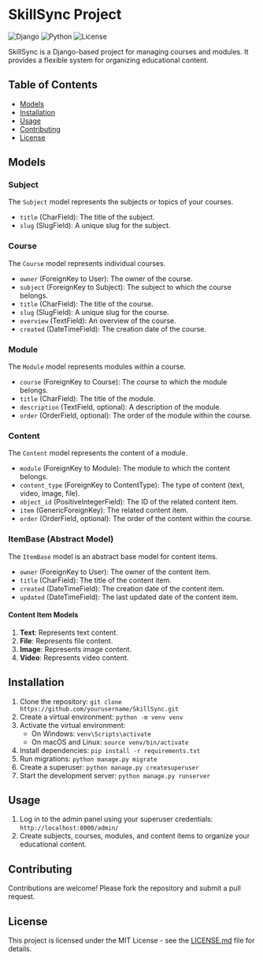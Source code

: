 # SkillSync Project

![Django](https://img.shields.io/badge/Django-4.1.0-brightgreen.svg)
![Python](https://img.shields.io/badge/Python-3.11.0-blue.svg)
![License](https://img.shields.io/badge/License-MIT-orange.svg)

SkillSync is a Django-based project for managing courses and modules. It provides a flexible system for organizing educational content.

## Table of Contents

- [Models](#models)
- [Installation](#installation)
- [Usage](#usage)
- [Contributing](#contributing)
- [License](#license)

## Models

### Subject

The `Subject` model represents the subjects or topics of your courses.

- `title` (CharField): The title of the subject.
- `slug` (SlugField): A unique slug for the subject.

### Course

The `Course` model represents individual courses.

- `owner` (ForeignKey to User): The owner of the course.
- `subject` (ForeignKey to Subject): The subject to which the course belongs.
- `title` (CharField): The title of the course.
- `slug` (SlugField): A unique slug for the course.
- `overview` (TextField): An overview of the course.
- `created` (DateTimeField): The creation date of the course.

### Module

The `Module` model represents modules within a course.

- `course` (ForeignKey to Course): The course to which the module belongs.
- `title` (CharField): The title of the module.
- `description` (TextField, optional): A description of the module.
- `order` (OrderField, optional): The order of the module within the course.

### Content

The `Content` model represents the content of a module.

- `module` (ForeignKey to Module): The module to which the content belongs.
- `content_type` (ForeignKey to ContentType): The type of content (text, video, image, file).
- `object_id` (PositiveIntegerField): The ID of the related content item.
- `item` (GenericForeignKey): The related content item.
- `order` (OrderField, optional): The order of the content within the course.

### ItemBase (Abstract Model)

The `ItemBase` model is an abstract base model for content items.

- `owner` (ForeignKey to User): The owner of the content item.
- `title` (CharField): The title of the content item.
- `created` (DateTimeField): The creation date of the content item.
- `updated` (DateTimeField): The last updated date of the content item.

#### Content Item Models

1. **Text**: Represents text content.
2. **File**: Represents file content.
3. **Image**: Represents image content.
4. **Video**: Represents video content.

## Installation

1. Clone the repository: `git clone https://github.com/yourusername/SkillSync.git`
2. Create a virtual environment: `python -m venv venv`
3. Activate the virtual environment:
   - On Windows: `venv\Scripts\activate`
   - On macOS and Linux: `source venv/bin/activate`
4. Install dependencies: `pip install -r requirements.txt`
5. Run migrations: `python manage.py migrate`
6. Create a superuser: `python manage.py createsuperuser`
7. Start the development server: `python manage.py runserver`

## Usage

1. Log in to the admin panel using your superuser credentials: `http://localhost:8000/admin/`
2. Create subjects, courses, modules, and content items to organize your educational content.

## Contributing

Contributions are welcome! Please fork the repository and submit a pull request.

## License

This project is licensed under the MIT License - see the [LICENSE.md](LICENSE.md) file for details.
